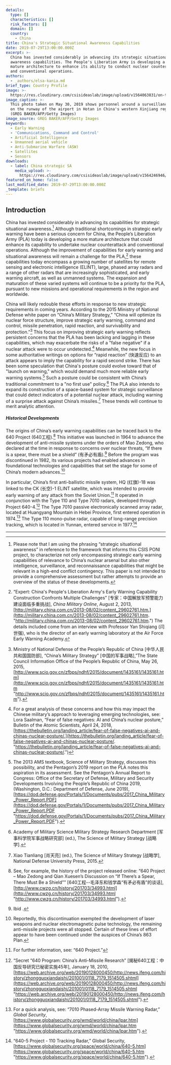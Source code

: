 ```yaml
---
details:
  type: []
  characteristics: []
  risk_factors: []
  domain: []
  country:
    - China
title: China's Strategic Situational Awareness Capabilities
date: 2019-07-29T13:00:00.000Z
excerpt: >-
  China has invested considerably in advancing its strategic situational
  awareness capabilities. The People's Liberation Army is developing a more
  mature architecture to enhance its ability to conduct nuclear counterattack
  and conventional operations.
authors:
  - _authors/elsa-kania.md
brief_type: Country Profile
image: >-
  https://res.cloudinary.com/csisideaslab/image/upload/v1564063831/on-the-radar/Chinese%20UAV.jpg
image_caption: >-
  This photo taken on May 30, 2019 shows personnel around a surveillance drone
  on the runway of the airport in Hotan in China's western Xinjiang region.
  (GREG BAKER/AFP/Getty Images)
image_source: GREG BAKER/AFP/Getty Images
keywords:
  - Early Warning
  - 'Communications, Command and Control'
  - Artificial Intelligence
  - Unmanned aerial vehicle
  - Anti-Submarine Warfare (ASW)
  - Satellites
  - Sensors
downloads:
  - label: China strategic SA
    media_upload: >-
      https://res.cloudinary.com/csisideaslab/image/upload/v1564246946/on-the-radar/China%20strategic%20SA.pdf
featured_on_home: false
last_modified_date: 2019-07-29T13:00:00.000Z
_template: briefs
---
```


## Introduction

China has invested considerably in advancing its capabilities for <define>strategic situational awareness</define>.[^1] Although traditional shortcomings in strategic early warning have been a serious concern for China, the People’s Liberation Army (PLA) today is developing a more mature architecture that could enhance its capability to undertake nuclear counterattack and conventional operations. Although the improvement of capabilities for early warning and situational awareness will remain a challenge for the PLA,[^2] these capabilities today encompass a growing number of satellites for remote sensing and electronic intelligence (ELINT), large, phased array radars and a range of other radars that are increasingly sophisticated, and early warning aircraft, as well as unmanned systems. The expansion and maturation of these varied systems will continue to be a priority for the PLA, pursuant to new missions and operational requirements in the region and worldwide.

China will likely redouble these efforts in response to new strategic requirements in coming years. According to the 2015 Ministry of National Defense white paper on “China’s Military Strategy,” “China will optimize its nuclear force structure, improve strategic early warning, command and control, missile penetration, rapid reaction, and survivability and protection.”[^3] This focus on improving strategic early warning reflects persistent concerns that the PLA has been lacking and lagging in these capabilities, which may exacerbate the risks of a "false negative" if a nuclear attack were to occur undetected.[^4] Meanwhile, the new focus in some authoritative writings on options for “rapid reaction” (快速反应) to an attack appears to imply the capability for a rapid second strike. There has been some speculation that China's posture could evolve toward that of "launch on warning," which would demand much more reliable early warning systems.[^5] Such a posture could be consistent with China’s traditional commitment to a "no first use" policy.[^6] The PLA also intends to expand its construction of a space-based system for strategic surveillance that could detect indicators of a potential nuclear attack, including warning of a surprise attack against China’s missiles.[^7] These trends will continue to merit analytic attention.

##### Historical Developments

The origins of China’s early warning capabilities can be traced back to the 640 Project (640工程).[^8] This initiative was launched in 1964 to advance the development of anti-missile systems under the orders of Mao Zedong, who declared at the time in response to concerns over nuclear threats, “If there is a spear, there must be a shield” (有矛必有盾).[^9] Before the program was discontinued in 1982, its various projects had enabled advances in foundational technologies and capabilities that set the stage for some of China’s modern advances.[^10]

In particular, China’s first anti-ballistic missile system, HQ (红旗)-18 was linked to the CK (长空)-1 ELINT satellite, which was intended to provide early warning of any attack from the Soviet Union.[^11] It operated in conjunction with the Type 110 and Type 7010 radars, developed through Project 640-4.[^12] The Type 7010 passive electronically scanned array radar, located at Huangyang Mountain in Hebei Province, first entered operation in 1974.[^13] The Type 110 mono-pulse radar, capable of long-range <define>precision</define> tracking, which is located in Yunnan, entered service in 1977.[^14]

***

[^1]: Please note that I am using the phrasing “strategic situational awareness” in reference to the framework that informs this CSIS PONI project, to characterize not only encompassing strategic early warning capabilities of relevance to China’s nuclear arsenal but also other intelligence, surveillance, and reconnaissance capabilities that might be relevant in a high-end conflict contingency. This paper is not intended to provide a comprehensive assessment but rather attempts to provide an overview of the status of these developments.

[^2]: “Expert: China's People's Liberation Army's Early Warning Capability Construction Confronts Multiple Challenges” \[专家：中国解放军预警能力建设面临多重挑战\], _China Military Online_, August 2, 2013,[](http://military.china.com.cn/2013-08/02/content_29602761.htm)[http://military.china.com.cn/2013-08/02/content_29602761.htm.](http://military.china.com.cn/2013-08/02/content_29602761.htm. "http://military.china.com.cn/2013-08/02/content_29602761.htm.") The details included come from an interview with Professor Yan Shiqiang (闫世强), who is the director of an early warning laboratory at the Air Force Early Warning Academy.

[^3]: Ministry of National Defense of the People’s Republic of China \[中华人民共和国国防部\], “China’s Military Strategy” \[中国的军事战略\],”The State Council Information Office of the People’s Republic of China, May 26, 2015, [http://www.scio.gov.cn/zfbps/ndhf/2015/document/1435161/1435161.htm](http://www.scio.gov.cn/zfbps/ndhf/2015/document/1435161/1435161.htm "http://www.scio.gov.cn/zfbps/ndhf/2015/document/1435161/1435161.htm").

[^4]: For a great analysis of these concerns and how this may impact the Chinese military’s approach to leveraging emerging technologies, see: Lora Saalman, “Fear of false negatives: AI and China’s nuclear posture,” Bulletin of the Atomic Scientists, April 24, 2018, [https://thebulletin.org/landing_article/fear-of-false-negatives-ai-and-chinas-nuclear-posture/.](https://thebulletin.org/landing_article/fear-of-false-negatives-ai-and-chinas-nuclear-posture/. "https://thebulletin.org/landing_article/fear-of-false-negatives-ai-and-chinas-nuclear-posture/.")

[^5]: The 2013 AMS textbook, Science of Military Strategy, discusses this possibility, and the Pentagon’s 2019 report on the PLA notes this aspiration in its assessment. See the Pentagon’s Annual Report to Congress: Office of the Secretary of Defense, Military and Security Developments Involving the People’s Republic of China 2019, (Washington, D.C.: Department of Defense, June 2019), [https://dod.defense.gov/Portals/1/Documents/pubs/2017_China_Military_Power_Report.PDF](https://dod.defense.gov/Portals/1/Documents/pubs/2017_China_Military_Power_Report.PDF "https://dod.defense.gov/Portals/1/Documents/pubs/2017_China_Military_Power_Report.PDF").

[^6]: Academy of Military Science Military Strategy Research Department \[军事科学院军事战略研究部\] (ed.), The Science of Military Strategy \[战略学\].

[^7]: Xiao Tianliang \[肖天亮\] (ed.), The Science of Military Strategy \[战略学\], National Defense University Press, 2015.

[^8]: See, for example, the history of the project released online: “640 Project – Mao Zedong and Qian Xuesen’s Discussion on “If There’s a Spear, There Must Be a Shield”” \[640工程--毛泽东和钱学森“有矛必有盾”的谈话\], [http://www.cwzg.cn/history/201703/34993.html](http://www.cwzg.cn/history/201703/34993.html "http://www.cwzg.cn/history/201703/34993.html").

[^9]: Ibid .

[^10]: Reportedly, this discontinuation exempted the development of laser weapons and nuclear electromagnetic pulse technology, the remaining anti-missile projects were all stopped. Certain of these lines of effort appear to have been continued under the auspices of China’s 863 Plan.

[^11]: For further information, see: “640 Project.”

[^12]: “Secret “640 Program: China’s Anti-Missile Research” \[揭秘640工程：中国反导研究已秘密实施45年\], January 18, 2010, [https://web.archive.org/web/20190128000450/http://news.ifeng.com/history/zhongguoxiandaishi/201001/0118_7179_1514505.shtml](https://web.archive.org/web/20190128000450/http://news.ifeng.com/history/zhongguoxiandaishi/201001/0118_7179_1514505.shtml "https://web.archive.org/web/20190128000450/http://news.ifeng.com/history/zhongguoxiandaishi/201001/0118_7179_1514505.shtml").

[^13]: For a quick analysis, see: “7010 Phased-Array Missile Warning Radar,” _Global Security_, [https://www.globalsecurity.org/wmd/world/china/lpar.htm](https://www.globalsecurity.org/wmd/world/china/lpar.htm "https://www.globalsecurity.org/wmd/world/china/lpar.htm").

[^14]: “640-5 Project - 110 Tracking Radar,” Global Security, [https://www.globalsecurity.org/space/world/china/640-5.htm](https://www.globalsecurity.org/space/world/china/640-5.htm "https://www.globalsecurity.org/space/world/china/640-5.htm").
